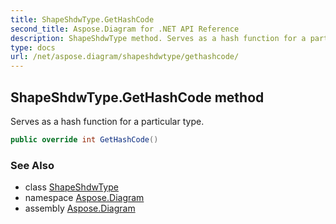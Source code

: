 ```yaml
---
title: ShapeShdwType.GetHashCode
second_title: Aspose.Diagram for .NET API Reference
description: ShapeShdwType method. Serves as a hash function for a particular type
type: docs
url: /net/aspose.diagram/shapeshdwtype/gethashcode/
---
```

## ShapeShdwType.GetHashCode method

Serves as a hash function for a particular type.

```csharp
public override int GetHashCode()
```

### See Also

* class [ShapeShdwType](../)
* namespace [Aspose.Diagram](../../shapeshdwtype/)
* assembly [Aspose.Diagram](../../../)


